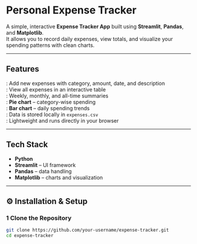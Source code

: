 
#  Personal Expense Tracker

A simple, interactive **Expense Tracker App** built using **Streamlit**, **Pandas**, and **Matplotlib**.  
It allows you to record daily expenses, view totals, and visualize your spending patterns with clean charts.

---

##  Features

: Add new expenses with category, amount, date, and description  
: View all expenses in an interactive table  
: Weekly, monthly, and all-time summaries  
: **Pie chart** – category-wise spending  
: **Bar chart** – daily spending trends  
: Data is stored locally in `expenses.csv`  
: Lightweight and runs directly in your browser  

---

##  Tech Stack

- **Python**  
- **Streamlit** – UI framework  
- **Pandas** – data handling  
- **Matplotlib** – charts and visualization  

---

## ⚙️ Installation & Setup

### 1️ Clone the Repository
```bash
git clone https://github.com/your-username/expense-tracker.git
cd expense-tracker
